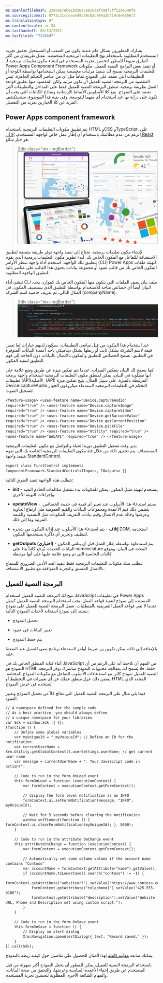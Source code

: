 ```yaml
---
ms.openlocfilehash: 23eb8a7ebe1bd20a56835defc89f7ff52aa548f8
ms.sourcegitcommit: 8773c31cceaa4d9a36c62c964a2b414c6e0656f3
ms.translationtype: HT
ms.contentlocale: ar-SA
ms.lasthandoff: 08/13/2021
ms.locfileid: "7326697"
---
```

يشارك المطورون بشكل عام عندما يكون من الصعب أو المستحيل تحقيق تجربة المستخدم المطلوبة باستخدام نهج التعليمات البرمجية المنخفضة. تتمثل طريقتان من أكثر الطرق شيوعاً للمطور لتحسين تجربة المستخدم في إنشاء مكون تعليمات برمجية لـ Power Apps Component Framework أو تنفيذ بعض البرامج النصية للعميل. مكونات التعليمات البرمجية تسمح لك بتنفيذ مرئيات مخصصة يمكن استخدامها بواسطة اللوحة أو التطبيقات التي تعتمد على النموذج تماماً مثل أي من عناصر التحكم الجاهزة. ليس المقصود من البرمجة النصية للعميل أن تكون مرئية ولكن المقصود منها تطبيق قواعد العمل بطريقة برمجية. تنطبق البرمجة النصية للعميل فقط على المداخل والتطبيقات التي تعتمد على النموذج. يتبع كلا الأسلوبين الأنماط الإرشادية ونماذج الكائنات التي يجب أن تكون على دراية بها عند استخدام أي منهما للتوسعة. وفي بقية هذا الموضوع، سنستكشف المزيد عن كلا الخيارين بمزيد من التفصيل.

## <a name="power-apps-component-framework"></a>Power Apps component framework

يتم تطبيق مكونات التعليمات البرمجية باستخدام HTML وCSS وTypeScript. على الرغم من عدم مطالبتك باستخدام أي إطار عمل خاص لواجهة المستخدم، [إلا أن React](https://reactjs.org/?azure-portal=true) هو خيار شائع.

> [!div class="mx-imgBorder"]
> [![صورة مرئية لمجموعة من أمثلة مكونات PCF.](../media/component-framework.png)](../media/component-framework.png#lightbox)

لإنشاء مكون تعليمات برمجية، تحتاج إلى تنفيذ واجهة توفر طريقة متسقة لتطبيق الاستضافة للتفاعل مع المكون الخاص بك. لبدء تطوير مكون التعليمات برمجية الذي يقوم بتطبيق تلك الواجهة، استخدم أداة واجهة سطر الأوامر (CLI) Power Apps لتهيئة ملفات المكون الخاص بك من قالب عمود أو مجموعة بيانات. يحتوي هذا القالب على عناصر نائبة لتطبيق الواجهة المطلوبة.

تنشئ أداة CLI ملف بيان يصف الملفات التي يتكون منها المكون الخاص بك كموارد. يحدد البيان أيضاً أي خصائص متاحة للاستخدام بواسطة التطبيق الذي يستضيف المكون. في المثال التالي، تم تعريف خاصية اسم الشركة (companyName).

> [!div class="mx-imgBorder"]
> [![لقطة شاشة للخاصية في البيان.](../media/manifest.png)](../media/manifest.png#lightbox)

عند استخدام هذا المكون من قبل صانعي التطبيقات، سيكون لديهم خيارات إما تعيين قيمة لاسم الشركة بشكل ثابت أو ربطها بشكل ديناميكي بأحد أعمدة البيانات المتوفرة في التطبيق. تسمح الخصائص للتطبيق والمكون بالاتصال بالبيانات دون الحاجة إلى فهم التطبيق لتنفيذ المكون.

كما يسمح لك البيان بتمكين الميزات. عندما يتم تمكين ميزة عن طريق وضع علامة على أنها مطلوبة في البيان، يمكن لمنطق مكون التعليمات البرمجية استخدام واجهة برمجة تطبيقات (API)‏ الأصلية (API) المرتبطة بالميزة. على سبيل المثال، يتيح تمكين ميزة Device.captureAudio التحكم في التعليمات البرمجية لاستدعاء ميكروفون الجهاز لتسجيل الصوت.

`
<feature-usage>
   <uses-feature name="Device.captureAudio" required="true" />
    <uses-feature name="Device.captureImage" required="true" />
    <uses-feature name="Device.captureVideo" required="true" />
    <uses-feature name="Device.getBarcodeValue" required="true" />
    <uses-feature name="Device.getCurrentPosition" required="true" />
    <uses-feature name="Device.pickFile" required="true" />
    <uses-feature name="Utility" required="true" />
    <uses-feature name="WebAPI" required="true" />
 </feature-usage>
`

يدير وقت تشغيل التطبيق دورة الحياة والتواصل مع مكون التعليمات البرمجية المستضاف. يتم تحقيق ذلك من خلال فئة مكون التعليمات البرمجية الخاصة بك التي تقوم بتنفيذ واجهة StandardControl.

`export class FirstControl implements ComponentFramework.StandardControl<IInputs, IOutputs> {}`

تتطلب هذه الواجهة تنفيذ الطرق التالية:

-   **init** - يستخدم لتهيئة مثيل المكون. يمكن للمكونات بدء تشغيل مكالمات الخادم البعيد وإجراءات التهيئة الأخرى.

-   **updateView** - سيتم استدعاء هذا الأسلوب عند تغيير أي قيمة في حقيبة الخصائص. يتضمن ذلك قيم الأعمدة ومجموعات البيانات والقيم العمومية مثل ارتفاع الحاوية وعرضها وحالة عدم الاتصال وقيم بيانات التعريف للمكونات مثل التسمية والقيمة المرئية وما إلى ذلك.

-   **إتلاف** - يتم استدعاء هذا الأسلوب عند إزالة المكون من شجرة DOM. استخدمه لتنظيف وتحرير أي ذاكرة يستخدمها المكون.

-   **getOutputs (اختياري)** - يتم استدعاؤه بواسطة إطار العمل قبل أن يتلقى المكون البيانات الجديدة. يُرجع كائناً بناءً على nomenclature المحدد في البيان، ويتوقع كائنات للخاصية التي تم وضع علامة عليها على أنها مرتبطة.

تتطلب منك مكونات التعليمات البرمجية فقط تنفيذ الحد الأدنى الضروري للسماح بالاتصال المتسق والتجربة المتوافقة مع تطبيق الاستضافة.

## <a name="client-scripting"></a>البرمجة النصية للعميل

تتيح لك البرمجة النصية للعميل استخدام JavaScript في تطبيقات Power Apps المستندة إلى نموذج لتنفيذ قواعد العمل. يجب استخدام البرمجة النصية للعميل كبديل عندما لا تفي قواعد العمل التعريفية بالمتطلبات. تعمل البرمجة النصية للعميل على نموذج يستند إلى نموذج استجابة لأحداث النموذج التالية:

-   تحميل النموذج

-   تغيير البيانات في عمود

-   يتم حفظ النموذج

بالإضافة إلى ذلك، يمكن تكوين زر شريط أوامر لاستدعاء برنامج نصي للعميل عند الضغط عليه.

أثناء كتابة المنطق الخاص بك في JavaScript من المهم أن نلاحظ أنه على الرغم من أن النموذج هو HTML فقط، فلا يُسمح لك بمعالجة محتويات النموذج مباشرةً. توفر البرمجة النصية للعميل نموذج كائن مع استدعاءات الأسلوب للتفاعل مع مكونات النموذج المختلفة. يضمن ذلك عزل منطق عملك عن أي تغييرات في التخطيط أو HTML المحدد الذي يُستخدم في عرض النموذج.

فيما يلي مثال على البرمجة النصية للعميل التي تعالج كلاً من تحميل النموذج وتغيير العمود.

```
// A namespace defined for the sample code
// As a best practice, you should always define 
// a unique namespace for your libraries
var Sdk = window.Sdk || {};
(function () {
    // Define some global variables
    var myUniqueId = "_myUniqueId"; // Define an ID for the notification
    var currentUserName = Xrm.Utility.getGlobalContext().userSettings.userName; // get current user name
    var message = currentUserName + ": Your JavaScript code in action!";

    // Code to run in the form OnLoad event
    this.formOnLoad = function (executionContext) {
        var formContext = executionContext.getFormContext();

        // display the form level notification as an INFO
        formContext.ui.setFormNotification(message, "INFO", myUniqueId);

        // Wait for 5 seconds before clearing the notification
        window.setTimeout(function () { formContext.ui.clearFormNotification(myUniqueId); }, 5000);
    }

    // Code to run in the attribute OnChange event 
    this.attributeOnChange = function (executionContext) {
        var formContext = executionContext.getFormContext();

        // Automatically set some column values if the account name contains "Contoso"
        var accountName = formContext.getAttribute("name").getValue();
        if (accountName.toLowerCase().search("contoso") != -1) {
            formContext.getAttribute("websiteurl").setValue("https://www.contoso.com");
            formContext.getAttribute("telephone1").setValue("425-555-0100");
            formContext.getAttribute("description").setValue("Website URL, Phone and Description set using custom script.");
        }
    }

    // Code to run in the form OnSave event 
    this.formOnSave = function () {
        // Display an alert dialog
        Xrm.Navigation.openAlertDialog({ text: "Record saved." });
    }
}).call(Sdk);
```

يمكنك متابعة [معاينة كاملة](/powerapps/developer/model-driven-apps/clientapi/walkthrough-write-your-first-client-script/?azure-portal=true) لهذا المثال للحصول على تفاصيل حول كيفية ربطه بالنموذج.

باستخدام البرمجة النصية للعميل، يمكن للمطور أن يجعل النموذج أكثر سهولة من قبل المستخدم عن طريق إخفاء الأعمدة المناسبة وعرضها، والتحقق من صحة البيانات، والمهام الشائعة الأخرى المطلوبة لتحسين تجربة المستخدم.
